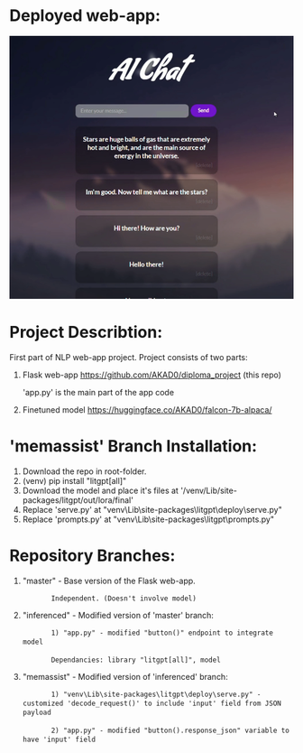 # Deployed web-app:
<p align="center">
  <img src="https://github.com/AKAD0/diploma_project/blob/memassist/deployed.png">
</p>

# Project Describtion:
First part of NLP web-app project.
Project consists of two parts:
1. Flask web-app
   https://github.com/AKAD0/diploma_project (this repo)

   'app.py' is the main part of the app code
3. Finetuned model
   https://huggingface.co/AKAD0/falcon-7b-alpaca/

# 'memassist' Branch Installation:
1. Download the repo in root-folder.
2. (venv) pip install "litgpt[all]" 
3. Download the model and place it's files at '/venv/Lib/site-packages/litgpt/out/lora/final'
4. Replace 'serve.py' at "venv\Lib\site-packages\litgpt\deploy\serve.py"
4. Replace 'prompts.py' at "venv\Lib\site-packages\litgpt\prompts.py"

# Repository Branches:
1. "master" - Base version of the Flask web-app.

              Independent. (Doesn't involve model)

2. "inferenced" - Modified version of 'master' branch:

              1) "app.py" - modified "button()" endpoint to integrate model

              Dependancies: library "litgpt[all]", model

3. "memassist" - Modified version of 'inferenced' branch:

              1) "venv\Lib\site-packages\litgpt\deploy\serve.py" - customized 'decode_request()' to include 'input' field from JSON payload

              2) "app.py" - modified "button().response_json" variable to have 'input' field
